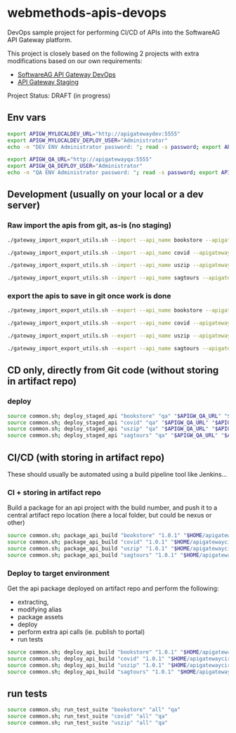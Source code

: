 # webmethods-apis-devops

DevOps sample project for performing CI/CD of APIs into the SoftwareAG API Gateway platform.

This project is closely based on the following 2 projects with extra modifications based on our own requirements:
 - [SoftwareAG API Gateway DevOps](https://github.com/SoftwareAG/webmethods-api-gateway-devops)
 - [API Gateway Staging](https://github.com/thesse1/webmethods-api-gateway-staging)

Project Status: DRAFT (in progress)

## Env vars

```bash
export APIGW_MYLOCALDEV_URL="http://apigatewaydev:5555"
export APIGW_MYLOCALDEV_DEPLOY_USER="Administrator"
echo -n "DEV ENV Administrator password: "; read -s password; export APIGW_MYLOCALDEV_DEPLOY_PASSWORD=$password
```

```bash
export APIGW_QA_URL="http://apigatewayqa:5555"
export APIGW_QA_DEPLOY_USER="Administrator"
echo -n "QA ENV Administrator password: "; read -s password; export APIGW_QA_DEPLOY_PASSWORD=$password
```

## Development (usually on your local or a dev server)

### Raw import the apis from git, as-is (no staging)

```bash
./gateway_import_export_utils.sh --import --api_name bookstore --apigateway_url $APIGW_MYLOCALDEV_URL --username $APIGW_MYLOCALDEV_DEPLOY_USER --password $APIGW_MYLOCALDEV_DEPLOY_PASSWORD

./gateway_import_export_utils.sh --import --api_name covid --apigateway_url $APIGW_MYLOCALDEV_URL --username $APIGW_MYLOCALDEV_DEPLOY_USER --password $APIGW_MYLOCALDEV_DEPLOY_PASSWORD

./gateway_import_export_utils.sh --import --api_name uszip --apigateway_url $APIGW_MYLOCALDEV_URL --username $APIGW_MYLOCALDEV_DEPLOY_USER --password $APIGW_MYLOCALDEV_DEPLOY_PASSWORD

./gateway_import_export_utils.sh --import --api_name sagtours --apigateway_url $APIGW_MYLOCALDEV_URL --username $APIGW_MYLOCALDEV_DEPLOY_USER --password $APIGW_MYLOCALDEV_DEPLOY_PASSWORD
```

### export the apis to save in git once work is done

```bash
./gateway_import_export_utils.sh --export --api_name bookstore --apigateway_url $APIGW_MYLOCALDEV_URL --username $APIGW_MYLOCALDEV_DEPLOY_USER --password $APIGW_MYLOCALDEV_DEPLOY_PASSWORD

./gateway_import_export_utils.sh --export --api_name covid --apigateway_url $APIGW_MYLOCALDEV_URL --username $APIGW_MYLOCALDEV_DEPLOY_USER --password $APIGW_MYLOCALDEV_DEPLOY_PASSWORD

./gateway_import_export_utils.sh --export --api_name uszip --apigateway_url $APIGW_MYLOCALDEV_URL --username $APIGW_MYLOCALDEV_DEPLOY_USER --password $APIGW_MYLOCALDEV_DEPLOY_PASSWORD

./gateway_import_export_utils.sh --export --api_name sagtours --apigateway_url $APIGW_MYLOCALDEV_URL --username $APIGW_MYLOCALDEV_DEPLOY_USER --password $APIGW_MYLOCALDEV_DEPLOY_PASSWORD
```

## CD only, directly from Git code (without storing in artifact repo)

### deploy

```bash
source common.sh; deploy_staged_api "bookstore" "qa" "$APIGW_QA_URL" "$APIGW_QA_DEPLOY_USER" "$APIGW_QA_DEPLOY_PASSWORD"
source common.sh; deploy_staged_api "covid" "qa" "$APIGW_QA_URL" "$APIGW_QA_DEPLOY_USER" "$APIGW_QA_DEPLOY_PASSWORD"
source common.sh; deploy_staged_api "uszip" "qa" "$APIGW_QA_URL" "$APIGW_QA_DEPLOY_USER" "$APIGW_QA_DEPLOY_PASSWORD"
source common.sh; deploy_staged_api "sagtours" "qa" "$APIGW_QA_URL" "$APIGW_QA_DEPLOY_USER" "$APIGW_QA_DEPLOY_PASSWORD"
```

## CI/CD (with storing in artifact repo)

These should usually be automated using a build pipeline tool like Jenkins...

### CI + storing in artifact repo

Build a package for an api project with the build number, and push it to a central artifact repo location (here a local folder, but could be nexus or other)

```bash
source common.sh; package_api_build "bookstore" "1.0.1" "$HOME/apigatewaycirepo"
source common.sh; package_api_build "covid" "1.0.1" "$HOME/apigatewaycirepo"
source common.sh; package_api_build "uszip" "1.0.1" "$HOME/apigatewaycirepo"
source common.sh; package_api_build "sagtours" "1.0.1" "$HOME/apigatewaycirepo"
```

### Deploy to target environment

Get the api package deployed on artifact repo and perform the following:
- extracting, 
- modifying alias 
- package assets
- deploy
- perform extra api calls (ie. publish to portal)
- run tests

```bash
source common.sh; deploy_api_build "bookstore" "1.0.1" "$HOME/apigatewaycirepo" "qa" "$APIGW_QA_URL" "$APIGW_QA_DEPLOY_USER" "$APIGW_QA_DEPLOY_PASSWORD"
source common.sh; deploy_api_build "covid" "1.0.1" "$HOME/apigatewaycirepo" "qa" "$APIGW_QA_URL" "$APIGW_QA_DEPLOY_USER" "$APIGW_QA_DEPLOY_PASSWORD"
source common.sh; deploy_api_build "uszip" "1.0.1" "$HOME/apigatewaycirepo" "qa" "$APIGW_QA_URL" "$APIGW_QA_DEPLOY_USER" "$APIGW_QA_DEPLOY_PASSWORD"
source common.sh; deploy_api_build "sagtours" "1.0.1" "$HOME/apigatewaycirepo" "qa" "$APIGW_QA_URL" "$APIGW_QA_DEPLOY_USER" "$APIGW_QA_DEPLOY_PASSWORD"
```

## run tests

```bash
source common.sh; run_test_suite "bookstore" "all" "qa"
source common.sh; run_test_suite "covid" "all" "qa"
source common.sh; run_test_suite "uszip" "all" "qa"
```